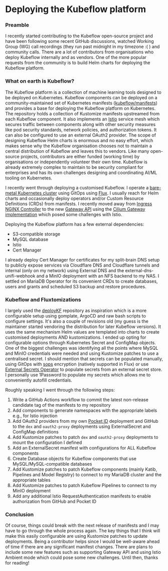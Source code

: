 # Deploying the Kubeflow platform

### Preamble

I recently started contributing to the Kubeflow open-source project and have been following some recent GitHub discussions, watched Working Group (WG) call recordings (they run past midnight in my timezone :( ) and community calls. There are a lot of contributors from organisations who deploy Kubeflow internally and as vendors. One of the more popular requests from the community is to build Helm charts for deploying the Kubeflow platform.

### What on earth is Kubeflow?

The Kubeflow platform is a collection of machine learning tools designed to be deployed on Kubernetes. Kubeflow components can be deployed on a community-maintained set of Kubernetes manifests ([kubeflow/manifests](https://github.com/kubeflow/manifests)) and provides a base for deploying the Kubeflow platform on Kubernetes. The repository holds a collection of Kustomize manifests upstreamed from each Kubeflow component. It also implements an [Istio](https://istio.io) service mesh which secures traffic between components along with other security measures like pod security standards, network policies, and authorization tokens. It can also be configured to use an external OAuth2 provider. The scope of designing Kubeflow Helm charts is enormous and no easy effort, which makes sense why the Kubeflow organisation chooses not to maintain a central distribution of Kubeflow and leaves this to vendors. Like many open-source projects, contributors are either funded (working time) by organisations or independently volunteer their own time. Kubeflow is already extremely complex to maintain to be security compliant for enterprises and has its own challenges designing and coordinating AI/ML tooling on Kubernetes.

I recently went through deploying a customised Kubeflow. I operate a [bare-metal Kubernetes cluster](https://github.com/solanyn/home-ops) using GitOps using [Flux](https://fluxcd.io). I usually reach for Helm charts and occasionally deploy operators and/or Custom Resource Definitions (CRDs) from manifests. I recently moved away from [Ingress NGINX Controller](https://kubernetes.github.io/ingress-nginx/) to the new [Gateway API](https://gateway-api.sigs.k8s.io) using the [Cilium Gateway implementation](https://docs.cilium.io/en/stable/network/servicemesh/gateway-api/gateway-api/) which posed some challenges with Istio.

Deploying the Kubeflow platform has a few external dependencies:

- S3-compatible storage
- MySQL database
- Istio
- Cert Manager

I already deploy Cert Manager for certificates for my split-brain DNS setup to publicly expose services via Cloudflare DNS and Cloudflare tunnels and internal (only on my network) using External DNS and the external-dns-unifi-webhook and a MinIO deployment with an NFS backend to my NAS. I settled on MariaDB Operator for its convenient CRDs to create databases, users and grants and scheduled S3 backup and restore procedures.

### Kubeflow and Fluxtomizations

I largely used the [deployKF](https://github.com/deployKF/deployKF) repository as inspiration which is a more configurable setup using gomplate, ArgoCD and raw bash scripts to configure settings. It's also a couple of revisions old (my guess is the maintainer started vendoring the distribution for later Kubeflow versions). It uses the same mechanism Helm values are templated into charts to create customised deployments AND kustomizations. I ended up opting for configurable options through Kubernetes Secret and ConfigMap objects. One of the biggest challenges was identifying all the points where MySQL and MinIO credentials were needed and using Kustomize patches to use a centralised secret. I should mention that secrets can be populated manually, using GitOps with [sops](https://github.com/getsops/sops) encryption (natively supported in Flux) or use [External Secrets Operator](https://external-secrets.io/latest/) to populate secrets from an external secret store. I personally use 1Password to populate my secrets which allows me to conveniently autofill credentials.

Roughly speaking I went through the following steps:

1. Write a GitHub Actions workflow to commit the latest non-release candidate tag of the manifests to my repository
2. Add components to generate namespaces with the appropriate labels e.g., for Istio injection
3. Add OAuth2 providers from my own [Pocket ID](https://pocket-id.org/) deployment and GitHub to the `dex` and `oauth2-proxy` deployments using ExternalSecret and ConfigMap definitions
4. Add Kustomize patches to patch `dex` and `oauth2-proxy` deployments to mount the configuration I defined
5. Add an ExternalSecret manifest with configurations for ALL Kubeflow components
6. Create Database objects for Kubeflow components that use MySQL/MySQL-compatible databases
7. Add Kustomize patches to patch Kubeflow components (mainly Katib, Pipelines and Model Registry) to connect to my MariaDB cluster and the appropriate tables
8. Add Kustomize patches to patch Kubeflow Pipelines to connect to my MinIO deployment
9. Add any additional Istio RequestAuthentication manifests to enable authorization from GitHub and Pocket ID

### Conclusion

Of course, things could break with the next release of manifests and I may have to go through the whole process again. The key things that I think will make this easily configurable are using Kustomize patches to update deployments. Being a contributor helps since I would be well-aware ahead of time if there are any significant manifest changes. There are plans to include some new features such as supporting Gateway API and using Istio Ambient mode which could pose some new challenges. Until then, thanks for reading!

